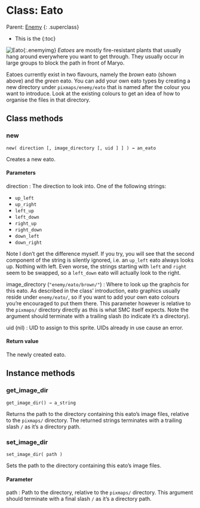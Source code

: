 Class: Eato
===========
Parent: [Enemy](enemy.html)
{: .superclass}

* This is the
{:toc}

![Eato](graphics/eato.png){:.enemyimg} _Eatoes_ are mostly
fire-resistant plants that usually hang around everywhere you want to
get through. They usually occur in large groups to block the path in
front of Maryo.

Eatoes currently exist in two flavours, namely the _brown_ eato (shown
above) and the _green_ eato. You can add your own eato types by
creating a new directory under `pixmaps/enemy/eato` that is named
after the colour you want to introduce. Look at the existing colours to
get an idea of how to organise the files in that directory.

Class methods
-------------

### new ########################################################################
    new( direction [, image_directory [, uid ] ] ) → an_eato

Creates a new eato.

#### Parameters
direction
: The direction to look into. One of the following strings:

  * `up_left`
  * `up_right`
  * `left_up`
  * `left_down`
  * `right_up`
  * `right_down`
  * `down_left`
  * `down_right`

  Note I don’t get the difference myself. If you try, you will see
  that the second component of the string is silently ignored, i.e. an
  `up_left` eato always looks up. Nothing with left. Even worse, the
  strings starting with `left` and `right` seem to be swapped, so a
  `left_down` eato will actually look to the right.

image_directory (`"enemy/eato/brown/"`)
: Where to look up the graphcis for this eato. As described in the
  class’ introduction, eato graphics usually reside under
  `enemy/eato/`, so if you want to add your own eato colours you’re
  encouraged to put them there. This parameter however is relative to
  the `pixmaps/` directory directly as this is what SMC itself
  expects. Note the argument should terminate with a trailing slash
  (to indicate it’s a directory).

uid (nil)
: UID to assign to this sprite. UIDs already in use cause an error.

#### Return value

The newly created eato.

Instance methods
----------------

### get_image_dir ##############################################################
    get_image_dir() → a_string

Returns the path to the directory containing this eato’s image files,
relative to the `pixmaps/` directory. The returned strings terminates
with a trailing slash `/` as it’s a directory path.

### set_image_dir ##############################################################
    set_image_dir( path )

Sets the path to the directory containing this eato’s image files.

#### Parameter
path
: Path to the directory, relative to the `pixmaps/` directory. This
  argument should terminate with a final slash `/` as it’s a directory
  path.
